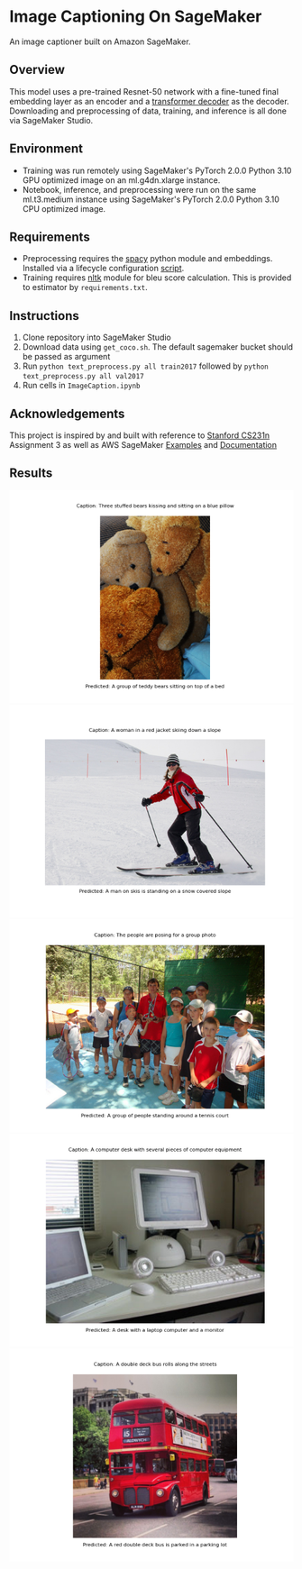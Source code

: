 # Image Captioning On SageMaker
An image captioner built on Amazon SageMaker.

## Overview
This model uses a pre-trained Resnet-50 network with a fine-tuned final embedding layer as an encoder and a [transformer decoder](https://arxiv.org/abs/1706.03762) as the decoder.
Downloading and preprocessing of data, training, and inference is all done via SageMaker Studio.

## Environment
- Training was run remotely using SageMaker's PyTorch 2.0.0 Python 3.10 GPU optimized image on an ml.g4dn.xlarge instance.
- Notebook, inference, and preprocessing were run on the same ml.t3.medium instance using SageMaker's PyTorch 2.0.0 Python 3.10 CPU optimized image.

## Requirements
- Preprocessing requires the [spacy](https://spacy.io/) python module and embeddings. Installed via a lifecycle configuration [script](https://github.com/JohnRB626/ImageCaptioningOnSageMaker/blob/main/on-kernel-start.sh).
- Training requires [nltk](https://www.nltk.org/api/nltk.translate.bleu_score.html) module for bleu score calculation. This is provided to estimator by `requirements.txt`.

## Instructions
1. Clone repository into SageMaker Studio
2. Download data using `get_coco.sh`. The default sagemaker bucket should be passed as argument
3. Run `python text_preprocess.py all train2017` followed by `python text_preprocess.py all val2017`
4. Run cells in `ImageCaption.ipynb`

## Acknowledgements
This project is inspired by and built with reference to [Stanford CS231n](https://github.com/cs231n/cs231n.github.io) Assignment 3 as well as AWS SageMaker [Examples](https://github.com/aws/amazon-sagemaker-examples) and [Documentation](https://docs.aws.amazon.com/sagemaker/latest/dg/train-model.html)

## Results
![Figure: 1](https://github.com/JohnRB626/ImageCaptioningOnSageMaker/blob/main/results/figure01.png)
![Figure: 2](https://github.com/JohnRB626/ImageCaptioningOnSageMaker/blob/main/results/figure02.png)
![Figure: 3](https://github.com/JohnRB626/ImageCaptioningOnSageMaker/blob/main/results/figure03.png)
![Figure: 4](https://github.com/JohnRB626/ImageCaptioningOnSageMaker/blob/main/results/figure04.png)
![Figure: 5](https://github.com/JohnRB626/ImageCaptioningOnSageMaker/blob/main/results/figure05.png)
